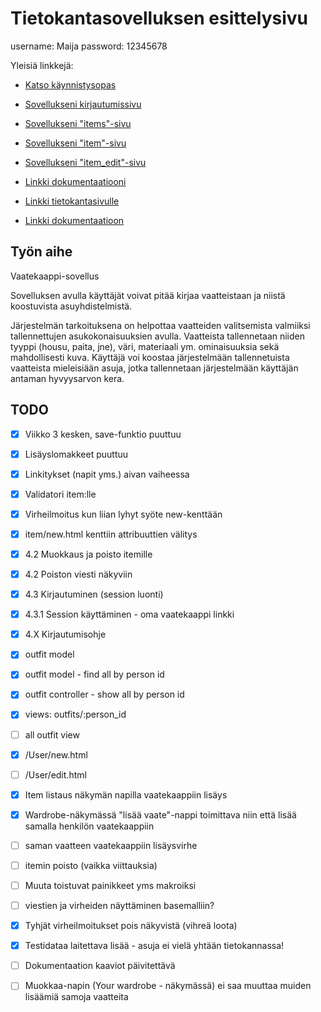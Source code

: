 # Tietokantasovelluksen esittelysivu

username: Maija
password: 12345678

Yleisiä linkkejä:

* [Katso käynnistysopas](https://github.com/juhapekkamoilanen/Tsoha-Bootstrap/tree/master/doc/Kaynnistysopas1.pdf)

* [Sovellukseni kirjautumissivu](http://juhapekm.users.cs.helsinki.fi/vaatekaappi/login)
* [Sovellukseni "items"-sivu](http://juhapekm.users.cs.helsinki.fi/vaatekaappi/items)
* [Sovellukseni "item"-sivu](http://juhapekm.users.cs.helsinki.fi/vaatekaappi/items/1)
* [Sovellukseni "item_edit"-sivu](http://juhapekm.users.cs.helsinki.fi/vaatekaappi/items/1/edit)
* [Linkki dokumentaatiooni](https://github.com/juhapekkamoilanen/Tsoha-Bootstrap)
* [Linkki tietokantasivulle](http://juhapekm.users.cs.helsinki.fi/vaatekaappi/tietokantayhteys)
* [Linkki dokumentaatioon](https://github.com/juhapekkamoilanen/Tsoha-Bootstrap/blob/master/doc/Dokumentaatio.pdf)



## Työn aihe

Vaatekaappi-sovellus

Sovelluksen avulla käyttäjät voivat pitää kirjaa vaatteistaan ja niistä koostuvista asuyhdistelmistä.

Järjestelmän tarkoituksena on helpottaa vaatteiden valitsemista valmiiksi tallennettujen asukokonaisuuksien avulla. Vaatteista tallennetaan niiden tyyppi (housu, paita, jne), väri, materiaali ym. ominaisuuksia sekä mahdollisesti kuva. Käyttäjä voi koostaa järjestelmään tallennetuista vaatteista mieleisiään asuja, jotka tallennetaan järjestelmään käyttäjän antaman hyvyysarvon kera.


## TODO

- [x] Viikko 3 kesken, save-funktio puuttuu
- [x] Lisäyslomakkeet puuttuu
- [x] Linkitykset (napit yms.) aivan vaiheessa
- [x] Validatori item:lle
- [x] Virheilmoitus kun liian lyhyt syöte new-kenttään
- [x] item/new.html kenttiin attribuuttien välitys
- [x] 4.2 Muokkaus ja poisto itemille

- [x] 4.2 Poiston viesti näkyviin
- [x] 4.3 Kirjautuminen (session luonti)
- [x] 4.3.1 Session käyttäminen - oma vaatekaappi linkki
- [x] 4.X Kirjautumisohje
- [x] outfit model 
- [x] outfit model - find all by person id
- [x] outfit controller - show all by person id
- [x] views: outfits/:person_id
- [ ] all outfit view

- [x] /User/new.html
- [ ] /User/edit.html
- [x] Item listaus näkymän napilla vaatekaappiin lisäys
- [x] Wardrobe-näkymässä "lisää vaate"-nappi toimittava niin että lisää samalla henkilön vaatekaappiin
- [ ] saman vaatteen vaatekaappiin lisäysvirhe
- [ ] itemin poisto (vaikka viittauksia)
- [ ] Muuta toistuvat painikkeet yms makroiksi

- [ ] viestien ja virheiden näyttäminen basemalliin?
- [x] Tyhjät virheilmoitukset pois näkyvistä (vihreä loota)
- [x] Testidataa laitettava lisää - asuja ei vielä yhtään tietokannassa!
- [ ] Dokumentaation kaaviot päivitettävä
- [ ] Muokkaa-napin (Your wardrobe - näkymässä) ei saa muuttaa muiden lisäämiä samoja vaatteita
